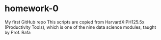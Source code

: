 # homework-0
My first GitHub repo
This scripts are copied from HarvardX:PH125.5x (Productivity Tools), which is one of the nine data science modules, taught by Prof. Rafa 
